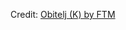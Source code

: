 <div id="observablehq-ec9a9245"></div>
<p>Credit: <a href="https://observablehq.com/d/3aea42249930354f">Obitelj (K) by FTM</a></p>

<link rel="stylesheet" href="https://cdn.jsdelivr.net/npm/@observablehq/inspector@5/dist/inspector.css">
<script type="module">
import {Runtime, Inspector} from "https://cdn.jsdelivr.net/npm/@observablehq/runtime@5/dist/runtime.js";
import define from "https://api.observablehq.com/d/3aea42249930354f.js?v=4";
new Runtime().module(define, Inspector.into("#observablehq-ec9a9245"));
</script>
